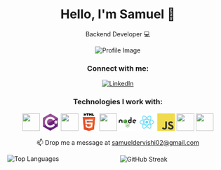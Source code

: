 <div align="center">
    <h1>Hello, I'm Samuel 👋</h1>
    <p>Backend Developer 💻</p>
    <img src="https://media.giphy.com/media/BgKEiHf1xNV0h6IcSX/giphy.gif" alt="Profile Image">
    <h3>Connect with me:</h3>
    <a href="https://linkedin.com/in/samueldervishi" target="_blank"><img src="https://raw.githubusercontent.com/rahuldkjain/github-profile-readme-generator/master/src/images/icons/Social/linked-in-alt.svg" alt="LinkedIn" height="30" width="30" /></a>
</div>

<div align="center">
    <h3>Technologies I work with:</h3>
    <code><img height="40" width="40" src="https://images.vexels.com/media/users/3/166401/isolated/preview/b82aa7ac3f736dd78570dd3fa3fa9e24-java-programming-language-icon-by-vexels.png"/></code>
    <code><img src="https://raw.githubusercontent.com/devicons/devicon/master/icons/csharp/csharp-original.svg" alt="C#" width="40" height="40" /></code>
    <code><img height="40" width="40" src="https://www.naveedashfaq.me/img/c++.png"/></code>
    <code><img height="40" width="40" src="https://raw.githubusercontent.com/github/explore/80688e429a7d4ef2fca1e82350fe8e3517d3494d/topics/html/html.png"/></code>
    <code><img height="40" width="40" src="https://cdn.iconscout.com/icon/free/png-256/css-131-722685.png"/></code>
    <code><img src="https://raw.githubusercontent.com/devicons/devicon/master/icons/nodejs/nodejs-original-wordmark.svg" alt="Node.js" width="40" height="40" /></code>
    <code><img height="40" width="40" src="https://raw.githubusercontent.com/github/explore/80688e429a7d4ef2fca1e82350fe8e3517d3494d/topics/react/react.png"/></code>
    <code><img height="40" width="40" src="https://raw.githubusercontent.com/github/explore/80688e429a7d4ef2fca1e82350fe8e3517d3494d/topics/javascript/javascript.png"/></code>
    <code><img height="40" width="40" src="https://upload.wikimedia.org/wikipedia/commons/thumb/3/3f/Git_icon.svg/1024px-Git_icon.svg.png"/></code>
    <code><img height="40" width="40" src="https://encrypted-tbn0.gstatic.com/images?q=tbn:ANd9GcRT1PKsfJXnxOqnTRiIZ8VcdJDYBXD-qZnnpw&usqp=CAU"/></code>
</div>

<div align="center">
    <p>📫 Drop me a message at <a href="mailto:samueldervishi02@gmail.com">samueldervishi02@gmail.com</a></p>
</div>

<div align="center">
    <p><img align="left" src="https://github-readme-stats.vercel.app/api/top-langs?username=echomaverick&show_icons=true&locale=en&layout=compact" alt="Top Languages" /></p>
    <p><img align="center" src="https://github-readme-streak-stats.herokuapp.com/?user=echomaverick" alt="GitHub Streak" /></p>
</div>
